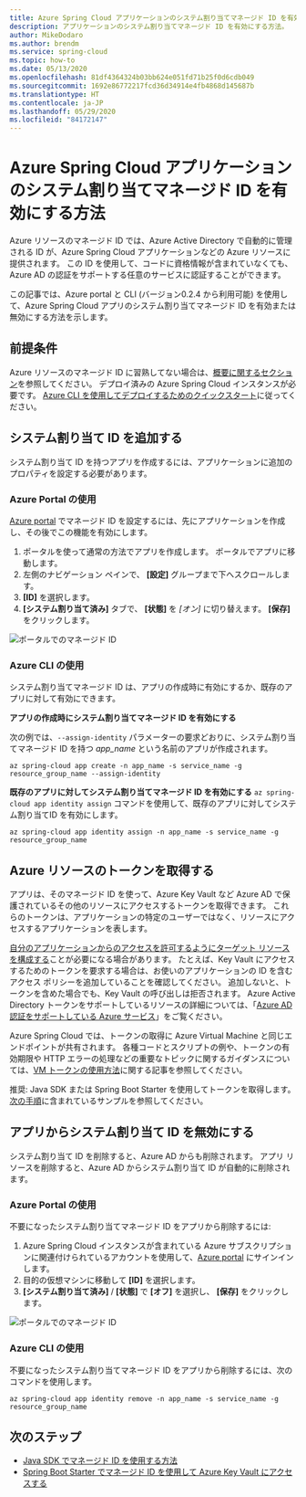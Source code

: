 ```yaml
---
title: Azure Spring Cloud アプリケーションのシステム割り当てマネージド ID を有効にする
description: アプリケーションのシステム割り当てマネージド ID を有効にする方法。
author: MikeDodaro
ms.author: brendm
ms.service: spring-cloud
ms.topic: how-to
ms.date: 05/13/2020
ms.openlocfilehash: 81df4364324b03bb624e051fd71b25f0d6cdb049
ms.sourcegitcommit: 1692e86772217fcd36d34914e4fb4868d145687b
ms.translationtype: HT
ms.contentlocale: ja-JP
ms.lasthandoff: 05/29/2020
ms.locfileid: "84172147"
---
```

# <a name="how-to-enable-system-assigned-managed-identity-for-azure-spring-cloud-application"></a>Azure Spring Cloud アプリケーションのシステム割り当てマネージド ID を有効にする方法
Azure リソースのマネージド ID では、Azure Active Directory で自動的に管理される ID が、Azure Spring Cloud アプリケーションなどの Azure リソースに提供されます。 この ID を使用して、コードに資格情報が含まれていなくても、Azure AD の認証をサポートする任意のサービスに認証することができます。

この記事では、Azure portal と CLI (バージョン0.2.4 から利用可能) を使用して、Azure Spring Cloud アプリのシステム割り当てマネージド ID を有効または無効にする方法を示します。

## <a name="prerequisites"></a>前提条件
Azure リソースのマネージド ID に習熟してない場合は、[概要に関するセクション](https://docs.microsoft.com/azure/active-directory/managed-identities-azure-resources/overview)を参照してください。
デプロイ済みの Azure Spring Cloud インスタンスが必要です。 [Azure CLI を使用してデプロイするためのクイックスタート](spring-cloud-quickstart-launch-app-cli.md)に従ってください。

## <a name="add-a-system-assigned-identity"></a>システム割り当て ID を追加する
システム割り当て ID を持つアプリを作成するには、アプリケーションに追加のプロパティを設定する必要があります。

### <a name="using-azure-portal"></a>Azure Portal の使用
[Azure portal](https://portal.azure.com/) でマネージド ID を設定するには、先にアプリケーションを作成し、その後でこの機能を有効にします。

1. ポータルを使って通常の方法でアプリを作成します。 ポータルでアプリに移動します。
2. 左側のナビゲーション ペインで、 **[設定]** グループまで下へスクロールします。
3. **[ID]** を選択します。
4. **[システム割り当て済み]** タブで、 **[状態]** を *[オン]* に切り替えます。 **[保存]** をクリックします。

 ![ポータルでのマネージド ID](./media/spring-cloud-managed-identity/identity-1.png)

### <a name="using-azure-cli"></a>Azure CLI の使用
システム割り当てマネージド ID は、アプリの作成時に有効にするか、既存のアプリに対して有効にできます。

**アプリの作成時にシステム割り当てマネージド ID を有効にする**

次の例では、`--assign-identity` パラメーターの要求どおりに、システム割り当てマネージド ID を持つ *app_name* という名前のアプリが作成されます。

```azurecli
az spring-cloud app create -n app_name -s service_name -g resource_group_name --assign-identity
```

**既存のアプリに対してシステム割り当てマネージド ID を有効にする** `az spring-cloud app identity assign` コマンドを使用して、既存のアプリに対してシステム割り当てID を有効にします。

```azurecli
az spring-cloud app identity assign -n app_name -s service_name -g resource_group_name
```

## <a name="obtain-tokens-for-azure-resources"></a>Azure リソースのトークンを取得する
アプリは、そのマネージド ID を使って、Azure Key Vault など Azure AD で保護されているその他のリソースにアクセスするトークンを取得できます。 これらのトークンは、アプリケーションの特定のユーザーではなく、リソースにアクセスするアプリケーションを表します。

[自分のアプリケーションからのアクセスを許可するようにターゲット リソースを構成する](https://docs.microsoft.com/azure/active-directory/managed-identities-azure-resources/howto-assign-access-portal)ことが必要になる場合があります。 たとえば、Key Vault にアクセスするためのトークンを要求する場合は、お使いのアプリケーションの ID を含むアクセス ポリシーを追加していることを確認してください。 追加しないと、トークンを含めた場合でも、Key Vault の呼び出しは拒否されます。 Azure Active Directory トークンをサポートしているリソースの詳細については、「[Azure AD 認証をサポートしている Azure サービス](https://docs.microsoft.com/azure/active-directory/managed-identities-azure-resources/services-support-managed-identities#azure-services-that-support-azure-ad-authentication)」をご覧ください。

Azure Spring Cloud では、トークンの取得に Azure Virtual Machine と同じエンドポイントが共有されます。 各種コードとスクリプトの例や、トークンの有効期限や HTTP エラーの処理などの重要なトピックに関するガイダンスについては、[VM トークンの使用方法](https://docs.microsoft.com/azure/active-directory/managed-identities-azure-resources/how-to-use-vm-token)に関する記事を参照してください。

推奨: Java SDK または Spring Boot Starter を使用してトークンを取得します。  [次の手順](#next-steps)に含まれているサンプルを参照してください。

## <a name="disable-system-assigned-identity-from-an-app"></a>アプリからシステム割り当て ID を無効にする
システム割り当て ID を削除すると、Azure AD からも削除されます。 アプリ リソースを削除すると、Azure AD からシステム割り当て ID が自動的に削除されます。

### <a name="using-azure-portal"></a>Azure Portal の使用
不要になったシステム割り当てマネージド ID をアプリから削除するには:

1. Azure Spring Cloud インスタンスが含まれている Azure サブスクリプションに関連付けられているアカウントを使用して、[Azure portal](https://portal.azure.com/) にサインインします。
1. 目的の仮想マシンに移動して **[ID]** を選択します。
1. **[システム割り当て済み]** / **[状態]** で **[オフ]** を選択し、 **[保存]** をクリックします。

 ![ポータルでのマネージド ID](./media/spring-cloud-managed-identity/remove-identity.png)

### <a name="using-azure-cli"></a>Azure CLI の使用
不要になったシステム割り当てマネージド ID をアプリから削除するには、次のコマンドを使用します。
```azurecli
az spring-cloud app identity remove -n app_name -s service_name -g resource_group_name
```

## <a name="next-steps"></a>次のステップ
* [Java SDK でマネージド ID を使用する方法](https://github.com/Azure-Samples/Azure-Spring-Cloud-Samples)
* [Spring Boot Starter でマネージド ID を使用して Azure Key Vault にアクセスする](https://github.com/microsoft/azure-spring-boot/blob/master/azure-spring-boot-starters/azure-keyvault-secrets-spring-boot-starter/README.md#use-msi--managed-identities)

